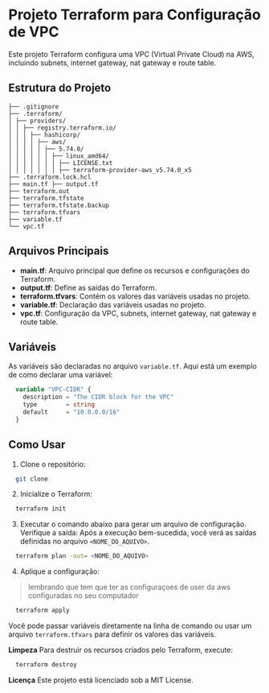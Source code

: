 # Projeto Terraform para Configuração de VPC

Este projeto Terraform configura uma VPC (Virtual Private Cloud) na AWS, incluindo subnets, internet gateway, nat gateway e route table.

## Estrutura do Projeto

```plaintext
├── .gitignore
├── .terraform/
│ ├── providers/
│ │ ├── registry.terraform.io/
│ │ │ ├── hashicorp/
│ │ │ │ ├── aws/
│ │ │ │ │ ├── 5.74.0/
│ │ │ │ │ │ ├── linux_amd64/
│ │ │ │ │ │ │ ├── LICENSE.txt
│ │ │ │ │ │ │ ├── terraform-provider-aws_v5.74.0_x5
├── .terraform.lock.hcl
├── main.tf ├── output.tf
├── terraform.out
├── terraform.tfstate
├── terraform.tfstate.backup
├── terraform.tfvars
├── variable.tf
└── vpc.tf
```

## Arquivos Principais

- **main.tf**: Arquivo principal que define os recursos e configurações do Terraform.
- **output.tf**: Define as saídas do Terraform.
- **terraform.tfvars**: Contém os valores das variáveis usadas no projeto.
- **variable.tf**: Declaração das variáveis usadas no projeto.
- **vpc.tf**: Configuração da VPC, subnets, internet gateway, nat gateway e route table.

## Variáveis

As variáveis são declaradas no arquivo `variable.tf`. Aqui está um exemplo de como declarar uma variável:

```terraform
  variable "VPC-CIDR" {
    description = "The CIDR block for the VPC"
    type        = string
    default     = "10.0.0.0/16"
  }
```

## Como Usar

1. Clone o repositório:

```bash
  git clone
```

2. Inicialize o Terraform:

```bash
  terraform init
```

3. Executar o comando abaixo para gerar um arquivo de configuração. Verifique a saída: Após a execução bem-sucedida, você verá as saídas definidas no arquivo `<NOME_DO_AQUIVO>`.

```bash
  terraform plan -out= <NOME_DO_AQUIVO>   
```

4. Aplique a configuração:

> lembrando que tem que ter as configuraçoes de user da aws configuradas no seu computador

```bash
  terraform apply
```

Você pode passar variáveis diretamente na linha de comando ou usar um arquivo `terraform.tfvars` para definir os valores das variáveis.

**Limpeza**
Para destruir os recursos criados pelo Terraform, execute:

```bash
  terraform destroy
```

**Licença**
Este projeto está licenciado sob a MIT License.
